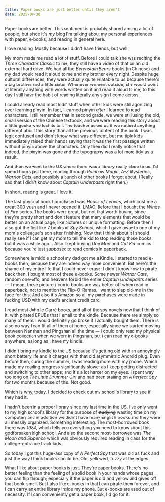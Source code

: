 ```yaml
---
title: Paper books are just better until they aren't
date: 2025-09-30
---
```


Paper books are better. This sentiment is probably shared among a lot of people, but since it's *my* blog I'm talking about my personal experiences with paper, e-books, and reading in general here.

I love reading. Mostly because I didn't have friends, but well.

My mom made me read a lot of stuff. Before I could talk she was reciting the *Three Character Classic* to me; they still have a video of that on an old external hard drive. We had all the *Berenstain Bears* books (in Chinese) and my dad would read it aloud to me and my brother every night. Despite huge cultural differences, they were actually quite relatable to us because there's a big brother and a little sister. Whenever we went outside, she would point at literally anything with words written on it and read it aloud to me; to this day I still have the habit of reading literally any sign I come across.

I could already read most kids' stuff when other kids were still agonizing over learning pīnyīn. In fact, I learned pīnyīn *after* I learned to read characters. I still remember that in second grade, we were still using the old, small version of the Chinese textbook, and we were reading this story about a little gecko who lost its tail. The teacher asked us if we noticed anything different about this story than all the previous content of the book. I was legit confused and didn't know what was different, but multiple kids immediately raised their hands saying that it was the first passage written without pīnyīn above the characters. Only then did I really notice that indeed, the pīnyīn was gone and the typography was a lot more tidy as a result.

And then we went to the US where there was a library really close to us. I'd spend hours just there, reading through *Rainbow Magic*, *A-Z Mysteries*, *Warrior Cats*, and possibly a bunch of other books I forgot about. (Really sad that I didn't know about *Captain Underpants* right then.)

In short, reading is great. I love it.

The last physical book I purchased was *House of Leaves*, which cost me a great 300 yuan and I never opened it, LMAO. Before that I bought the *Wings of Fire* series. The books were great, but not that worth buying, since they're pretty short and don't feature that many elements that would be better on an actual page, like pictures or unique formatting. Before then I also got the first like 7 books of *Spy School*, which I gave away to one of my mom's colleague's son after finishing. Now that I think about it I should really see if I can get my mom to tell the kid to stop reading those books, but it was a while ago… Also I kept buying *Dog Man* and *Cat Kid* comics because you're just supposed to read comics in paperback.

Somewhere in middle school my dad got me a Kindle. I started to read e-books then, because they are indeed way more convenient. But here's the shame of my entire life that I could never erase: I didn't know how to pirate back then. I bought most of these e-books. Some newer *Warrior Cats*, random one-offs, and heavens forbid the entire *Captain Underpants* series — I mean, those picture / comic books are way better off when read in paperback, not to mention the Flip-O-Ramas. I want to slap old-me in the face for this. And also it's Amazon so all my purchases were made in fucking USD with my dad's ancient credit card.

I read most John le Carré books, and all of the spy novels now that I think of it, with pirated EPUBs that I email to the kindle. Because there are simply so many of them. I would definitely go broke if I actually bought them. There is also no way I can fit all of them at home, especially since we started moving between Nanshan and Pingshan all the time — I could only read my physical book collection when we were in Pingshan, but I can read my e-books anywhere, as long as I have my kindle.

I didn't bring my kindle to the US because it's getting old with an annoyingly short battery life and it charges with that old asymmetric Android plug. Even before then, during the summer, I was reading more with my phone. Which made my reading progress significantly slower as I keep getting distracted and switching to other apps; and it's a lot harder on my eyes. I spent way too long on *The Little Drummer Girl* and had been stalling on *A Perfect Spy* for two months because of this. Not good.

Which is why, today, I decided to check out my school's library to see if they had it.

I hadn't been in a proper library since my last time in the US. I've only went to my high school's library for the purpose of ~~studying~~ wasting time on my computer; and in addition we didn't have many English books and they were all messily organized. Something interesting. The most-borrowed book there was *1984*, which tells you everything you need to know about this godforsaken high school. And also the second most-borrowed was *The Moon and Sixpence* which was obviously required reading in class for the college-entrance track kids.

So today I got this huge-ass copy of *A Perfect Spy* that was old as fuck and just the way I think books should be. Old, yellowed, fuzzy at the edges.

What I like about paper books is just. They're paper books. There's no better feeling than the feeling of a solid book in your hands whose pages you can flip through; especially if the paper is old and yellow and gives off that book-smell. But I also like e-books in that I can pirate them forever, and I can carry an entire library inside my phone. But e-books are used out of necessity. If I can conveniently get a paper book, I'd go for it.
